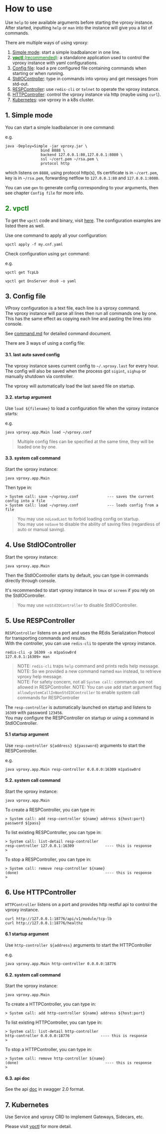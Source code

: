 # How to use

Use `help` to see available arguments before starting the vproxy instance.  
After started, inputting `help` or `man` into the instance will give you a list of commands.

There are multiple ways of using vproxy:

1. [Simple mode](#simple): start a simple loadbalancer in one line.
2. [<font color="green">**vpctl** (recommended)</font>](#vpctl): a standalone application used to control the vproxy instance with yaml configurations.
3. [Config file](#config): load a pre configured file containing commands when starting or when running.
4. [StdIOController](#stdio): type in commands into vproxy and get messages from std-out.
5. [RESPController](#resp): use `redis-cli` or `telnet` to operate the vproxy instance.
6. [HTTPController](#http): control the vproxy instance via http (maybe using `curl`).
7. [Kubernetes](#k8s): use vproxy in a k8s cluster.

<div id="simple"></div>

## 1. Simple mode

You can start a simple loadbalancer in one command:

e.g.

```
java -Deploy=Simple -jar vproxy.jar \
                bind 8888 \
                backend 127.0.0.1:80,127.0.0.1:8080 \
                ssl ~/cert.pem ~/rsa.pem \
                protocol http
```

which listens on `8888`, using protocol http(s), tls certificate is in `~/cert.pem`, key is in `~/rsa.pem`, forwarding netflow to `127.0.0.1:80` and `127.0.0.1:8080`.

You can use `gen` to generate config corresponding to your arguments, then see chapter `Config file` for more info.

<div id="vpctl"></div>

## <font color="green">2. vpctl</font>

To get the `vpctl` code and binary, visit [here](https://github.com/vproxy-tools/vpctl). The configuration examples are listed there as well.

Use one command to apply all your configuration:

```
vpctl apply -f my.cnf.yaml
```

Check configuration using `get` command:

e.g.

```
vpctl get TcpLb
```

```
vpctl get DnsServer dns0 -o yaml
```

<div id="config"></div>

## 3. Config file

VProxy configuration is a text file, each line is a vproxy command.  
The vproxy instance will parse all lines then run all commands one by one.  
This has the same effect as copying each line and pasting the lines into console.

See [command.md](https://github.com/wkgcass/vproxy/blob/master/doc/command.md) for detailed command document.

There are 3 ways of using a config file:

#### 3.1. last auto saved config

The vproxy instance saves current config to `~/.vproxy.last` for every hour.  
The config will also be saved when the process got `sigint`, `sighup` or manually shutdown via controller.

The vproxy will automatically load the last saved file on startup.

#### 3.2. startup argument

Use `load ${filename}` to load a configuration file when the vproxy instance starts:

e.g.

```
java vproxy.app.Main load ~/vproxy.conf
```

> Multiple config files can be specified at the same time, they will be loaded one by one.

#### 3.3. system call command

Start the vproxy instance:

```
java vproxy.app.Main
```

Then type in:

```
> System call: save ~/vproxy.conf             --- saves the current config into a file
> System call: load ~/vproxy.conf             --- loads config from a file
```

> You may use `noLoadLast` to forbid loading config on startup.  
> You may use `noSave` to disable the ability of saving files (regardless of auto or manual saving).

<div id="stdio"></div>

## 4. Use StdIOController

Start the vproxy instance:

```
java vproxy.app.Main
```

Then the StdIOController starts by default, you can type in commands directly through console.

It's recommended to start vproxy instance in `tmux` or `screen` if you rely on the StdIOController.

> You may use `noStdIOController` to disable StdIOController.

<div id="resp"></div>

## 5. Use RESPController

`RESPController` listens on a port and uses the REdis Serialization Protocol for transporting commands and results.  
With the controller, you can use `redis-cli` to operate the vproxy instance.

```
redis-cli -p 16309 -a m1paSsw0rd
127.0.0.1:16309> man
```

> NOTE: `redis-cli` traps `help` command and prints redis help message.  
> NOTE: So we provided a new command named `man` instead, to retrieve vproxy help message.  
> NOTE: For safety concern, not all `System call:` commands are not allowed in RESPController.
> NOTE: You can use add start argument flag `allowSystemCallInNonStdIOController` to enable system call commands for RESPController

The `resp-controller` is automatically launched on startup and listens to `16309` with password `123456`.  
You may configure the RESPController on startup or using a command in StdIOController.

#### 5.1 startup argument

Use `resp-controller ${address} ${password}` arguments to start the RESPController.

e.g.

```
java vproxy.app.Main resp-controller 0.0.0.0:16309 m1paSsw0rd
```

#### 5.2. system call command

Start the vproxy instance:

```
java vproxy.app.Main
```

To create a RESPController, you can type in:

```
> System call: add resp-controller ${name} address ${host:port} password ${pass}
```

To list existing RESPController, you can type in:

```
> System call: list-detail resp-controller
resp-controller	127.0.0.1:16309              ---- this is response
>
```

To stop a RESPController, you can type in:

```
> System call: remove resp-controller ${name}
(done)                                       ---- this is response
>
```

<div id="http"></div>

## 6. Use HTTPController

`HTTPController` listens on a port and provides http restful api to control the vproxy instance.

```
curl http://127.0.0.1:18776/api/v1/module/tcp-lb
curl http://127.0.0.1:18776/healthz
```

#### 6.1 startup argument

Use `http-controller ${address}` arguments to start the HTTPController

e.g.

```
java vproxy.app.Main http-controller 0.0.0.0:18776
```

#### 6.2. system call command

Start the vproxy instance:

```
java vproxy.app.Main
```

To create a HTTPController, you can type in:

```
> System call: add http-controller ${name} address ${host:port}
```

To list existing HTTPController, you can type in:

```
> System call: list-detail http-controller
http-controller	0.0.0.0:18776              ---- this is response
>
```

To stop a HTTPController, you can type in:

```
> System call: remove http-controller ${name}
(done)                                       ---- this is response
>
```

#### 6.3. api doc

See the api [doc](https://github.com/wkgcass/vproxy/blob/master/doc/api.yaml) in swagger 2.0 format.

<div id="k8s"></div>

## 7. Kubernetes

Use Service and vproxy CRD to implement Gateways, Sidecars, etc.

Please visit [vpctl](https://github.com/vproxy-tools/vpctl) for more detail.
